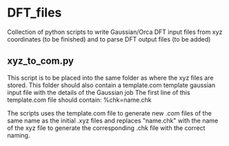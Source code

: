 # DFT_files

Collection of python scripts to write Gaussian/Orca DFT input files from xyz coordinates (to be finished) and to parse DFT output files (to be added)

## xyz_to_com.py 

This script is to be placed into the same folder as where the xyz files are stored.
This folder should also contain a template.com template gaussian input file with the details of the Gaussian job
The first line of this template.com file should contain: %chk=name.chk

The scripts uses the template.com file to generate new .com files of the same name as the initial .xyz files and replaces "name.chk" with the name of the xyz file to generate the corresponding .chk file with the correct naming. 
